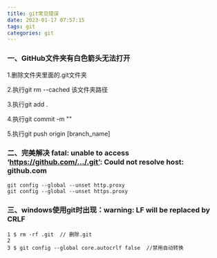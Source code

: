 ```yaml
---
title: git常见错误
date: 2023-01-17 07:57:15
tags: git
categories: git
---
```


### 一、GitHub文件夹有白色箭头无法打开

1.删除文件夹里面的.git文件夹

2.执行git rm --cached 该文件夹路径

3.执行git add .

4.执行git commit -m ""

5.执行git push origin [branch_name]

### 二、完美解决 fatal: unable to access ‘https://github.com/…/.git’: Could not resolve host: github.com

	git config --global --unset http.proxy 
	git config --global --unset https.proxy

### 三、windows使用git时出现：warning: LF will be replaced by CRLF

```
1 $ rm -rf .git  // 删除.git
2 
3 $ git config --global core.autocrlf false  //禁用自动转换 
```
